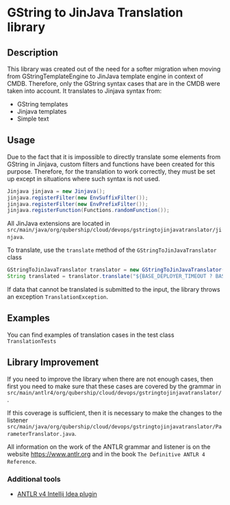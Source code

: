 # GString to JinJava Translation library
## Description
This library was created out of the need for a softer migration when moving from GStringTemplateEngine to JinJava template engine in context of CMDB. Therefore, only the GString syntax cases that are in the CMDB were taken into account.
It translates to Jinjava syntax from:
- GString templates
- Jinjava templates
- Simple text
## Usage
Due to the fact that it is impossible to directly translate some elements from GString in Jinjava, custom filters and functions have been created for this purpose. Therefore, for the translation to work correctly, they must be set up except in situations where such syntax is not used.
```java
Jinjava jinjava = new Jinjava();
jinjava.registerFilter(new EnvSuffixFilter());
jinjava.registerFilter(new EnvPrefixFilter());
jinjava.registerFunction(Functions.randomFunction());
```

All JinJava extensions are located in `src/main/java/org/qubership/cloud/devops/gstringtojinjavatranslator/jinjava`.

To translate, use the `translate` method of the `GStringToJinJavaTranslator` class
```java
GStringToJinJavaTranslator translator = new GStringToJinJavaTranslator();
String translated = translator.translate("${BASE_DEPLOYER_TIMEOUT ? BASE_DEPLOYER_TIMEOUT : 1}");
```
If data that cannot be translated is submitted to the input, the library throws an exception `TranslationException`.
## Examples
You can find examples of translation cases in the test class `TranslationTests`
## Library Improvement
If you need to improve the library when there are not enough cases, then first you need to make sure that these cases are covered by the grammar in `src/main/antlr4/org/qubership/cloud/devops/gstringtojinjavatranslator/`.

If this coverage is sufficient, then it is necessary to make the changes to the listener `src/main/java/org/qubership/cloud/devops/gstringtojinjavatranslator/ParameterTranslator.java`.

All information on the work of the ANTLR grammar and listener is on the website https://www.antlr.org and in the book `The Definitive ANTLR 4 Reference`.
### Additional tools
 - [ANTLR v4 Intellij Idea plugin](https://plugins.jetbrains.com/plugin/7358-antlr-v4)
